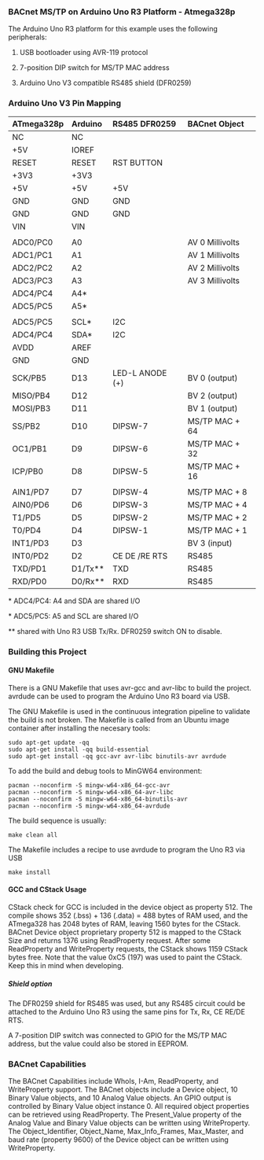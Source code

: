### BACnet MS/TP on Arduino Uno R3 Platform - Atmega328p

The Arduino Uno R3 platform for this example uses the following peripherals:

1) USB bootloader using AVR-119 protocol

2) 7-position DIP switch for MS/TP MAC address

3) Arduino Uno V3 compatible RS485 shield (DFR0259)

### Arduino Uno V3 Pin Mapping

| ATmega328p  | Arduino     | RS485 DFR0259  | BACnet Object   |
|:------------|:------------|:---------------|:----------------|
| NC          | NC          |                |                 |
| +5V         | IOREF       |                |                 |
| RESET       | RESET       | RST BUTTON     |                 |
| +3V3        | +3V3        |                |                 |
| +5V         | +5V         | +5V            |                 |
| GND         | GND         | GND            |                 |
| GND         | GND         | GND            |                 |
| VIN         | VIN         |                |                 |
|             |             |                |                 |
| ADC0/PC0    | A0          |                | AV 0 Millivolts |
| ADC1/PC1    | A1          |                | AV 1 Millivolts |
| ADC2/PC2    | A2          |                | AV 2 Millivolts |
| ADC3/PC3    | A3          |                | AV 3 Millivolts |
| ADC4/PC4    | A4*         |                |                 |
| ADC5/PC5    | A5*         |                |                 |
|             |             |                |                 |
| ADC5/PC5    | SCL*        | I2C            |                 |
| ADC4/PC4    | SDA*        | I2C            |                 |
| AVDD        | AREF        |                |                 |
| GND         | GND         |                |                 |
| SCK/PB5     | D13         | LED-L ANODE (+)| BV 0 (output)   |
| MISO/PB4    | D12         |                | BV 2 (output)   |
| MOSI/PB3    | D11         |                | BV 1 (output)   |
| SS/PB2      | D10         | DIPSW-7        | MS/TP MAC + 64  |
| OC1/PB1     | D9          | DIPSW-6        | MS/TP MAC + 32  |
| ICP/PB0     | D8          | DIPSW-5        | MS/TP MAC + 16  |
|             |             |                |                 |
| AIN1/PD7    | D7          | DIPSW-4        | MS/TP MAC + 8   |
| AIN0/PD6    | D6          | DIPSW-3        | MS/TP MAC + 4   |
| T1/PD5      | D5          | DIPSW-2        | MS/TP MAC + 2   |
| T0/PD4      | D4          | DIPSW-1        | MS/TP MAC + 1   |
| INT1/PD3    | D3          |                | BV 3 (input)    |
| INT0/PD2    | D2          | CE DE /RE RTS  | RS485           |
| TXD/PD1     | D1/Tx**     | TXD            | RS485           |
| RXD/PD0     | D0/Rx**     | RXD            | RS485           |

\* ADC4/PC4: A4 and SDA are shared I/O

\* ADC5/PC5: A5 and SCL are shared I/O

\** shared with Uno R3 USB Tx/Rx. DFR0259 switch ON to disable.

### Building this Project

#### GNU Makefile

There is a GNU Makefile that uses avr-gcc and avr-libc to build the project.
avrdude can be used to program the Arduino Uno R3 board via USB.

The GNU Makefile is used in the continuous integration pipeline to validate
the build is not broken.  The Makefile is called from an Ubuntu image
container after installing the necesary tools:

    sudo apt-get update -qq
    sudo apt-get install -qq build-essential
    sudo apt-get install -qq gcc-avr avr-libc binutils-avr avrdude

To add the build and debug tools to MinGW64 environment:

    pacman --noconfirm -S mingw-w64-x86_64-gcc-avr
    pacman --noconfirm -S mingw-w64-x86_64-avr-libc
    pacman --noconfirm -S mingw-w64-x86_64-binutils-avr
    pacman --noconfirm -S mingw-w64-x86_64-avrdude

The build sequence is usually:

    make clean all

The Makefile includes a recipe to use avrdude to program the Uno R3 via USB

    make install

#### GCC and CStack Usage

CStack check for GCC is included in the device object as property 512.
The compile shows 352 (.bss) + 136 (.data) = 488 bytes of RAM used, and
the ATmega328 has 2048 bytes of RAM, leaving 1560 bytes for the CStack.
BACnet Device object proprietary property 512 is mapped to the CStack Size
and returns 1376 using ReadProperty request.  After some ReadProperty and
WriteProperty requests, the CStack shows 1159 CStack bytes free.
Note that the value 0xC5 (197) was used to paint the CStack.
Keep this in mind when developing.

##### Shield option

The DFR0259 shield for RS485 was used, but any RS485 circuit could be
attached to the Arduino Uno R3 using the same pins for Tx, Rx, CE RE/DE RTS.

A 7-position DIP switch was connected to GPIO for the MS/TP MAC address,
but the value could also be stored in EEPROM.

### BACnet Capabilities

The BACnet Capabilities include WhoIs, I-Am, ReadProperty, and
WriteProperty support.  The BACnet objects include a Device object,
10 Binary Value objects, and 10 Analog Value objects.  An GPIO output
is controlled by Binary Value object instance 0.  All required object
properties can be retrieved using ReadProperty.  The Present_Value
property of the Analog Value and Binary Value objects can be
written using WriteProperty.  The Object_Identifier, Object_Name,
Max_Info_Frames, Max_Master, and baud rate (property 9600) of the
Device object can be written using WriteProperty.
